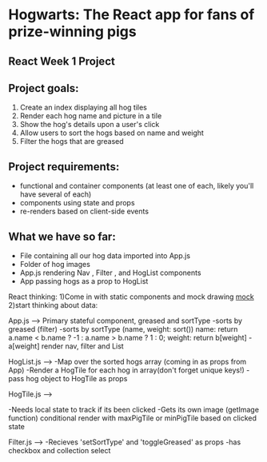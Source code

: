 # Hogwarts: The React app for fans of prize-winning pigs

## React Week 1 Project

## Project goals:

1.  Create an index displaying all hog tiles
2.  Render each hog name and picture in a tile
3.  Show the hog's details upon a user's click
4.  Allow users to sort the hogs based on name and weight
5.  Filter the hogs that are greased

## Project requirements:

* functional and container components (at least one of each, likely you'll have several of each)
* components using state and props
* re-renders based on client-side events

## What we have so far:

* File containing all our hog data imported into App.js
* Folder of hog images
* App.js rendering Nav , Filter , and HogList components
* App passing hogs as a prop to HogList

React thinking:
1)Come in with static components and mock drawing
[mock](./mock.png)
2)start thinking about data:

App.js -->
Primary stateful component, greased and sortType
-sorts by greased (filter)
-sorts by sortType (name, weight: sort())
name: return a.name < b.name ? -1 : a.name > b.name ? 1 : 0;
weight: return b[weight] - a[weight]
render nav, filter and List

HogList.js -->
-Map over the sorted hogs array (coming in as props from App)
-Render a HogTile for each hog in array(don't forget unique keys!)
-pass hog object to HogTile as props

HogTile.js -->

-Needs local state to track if its been clicked
-Gets its own image (getImage function)
conditional render with maxPigTile or minPigTile based on clicked state

Filter.js -->
-Recieves 'setSortType' and 'toggleGreased' as props
-has checkbox and collection select
